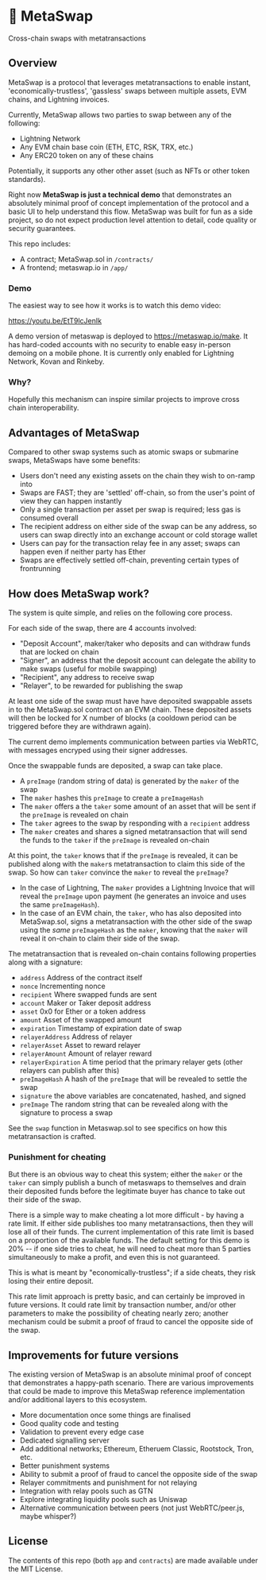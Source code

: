 # 🧬 MetaSwap

Cross-chain swaps with metatransactions

## Overview

MetaSwap is a protocol that leverages metatransactions to enable instant, 'economically-trustless', 'gassless' swaps between multiple assets, EVM chains, and Lightning invoices.

Currently, MetaSwap allows two parties to swap between any of the following:

- Lightning Network
- Any EVM chain base coin (ETH, ETC, RSK, TRX, etc.)
- Any ERC20 token on any of these chains

Potentially, it supports any other other asset (such as NFTs or other token standards).

Right now **MetaSwap is just a technical demo** that demonstrates an absolutely minimal proof of concept implementation of the protocol and a basic UI to help understand this flow. MetaSwap was built for fun as a side project, so do not expect production level attention to detail, code quality or security guarantees.

This repo includes:

- A contract; MetaSwap.sol in `/contracts/`
- A frontend; metaswap.io in `/app/`

### Demo

The easiest way to see how it works is to watch this demo video:

https://youtu.be/EtT9lcJenIk

A demo version of metaswap is deployed to https://metaswap.io/make. It has hard-coded accounts with no security to enable easy in-person demoing on a mobile phone. It is currently only enabled for Lightning Network, Kovan and Rinkeby.

### Why?

Hopefully this mechanism can inspire similar projects to improve cross chain interoperability.

## Advantages of MetaSwap

Compared to other swap systems such as atomic swaps or submarine swaps, MetaSwaps have some benefits:

- Users don't need any existing assets on the chain they wish to on-ramp into
- Swaps are FAST; they are 'settled' off-chain, so from the user's point of view they can happen instantly
- Only a single transaction per asset per swap is required; less gas is consumed overall
- The recipient address on either side of the swap can be any address, so users can swap directly into an exchange account or cold storage wallet
- Users can pay for the transaction relay fee in any asset; swaps can happen even if neither party has Ether
- Swaps are effectively settled off-chain, preventing certain types of frontrunning

## How does MetaSwap work?

The system is quite simple, and relies on the following core process.

For each side of the swap, there are 4 accounts involved:

- "Deposit Account", maker/taker who deposits and can withdraw funds that are locked on chain
- "Signer", an address that the deposit account can delegate the ability to make swaps (useful for mobile swapping)
- "Recipient", any address to receive swap
- "Relayer", to be rewarded for publishing the swap

At least one side of the swap must have have deposited swappable assets in to the MetaSwap.sol contract on an EVM chain. These deposited assets will then be locked for X number of blocks (a cooldown period can be triggered before they are withdrawn again).

The current demo implements communication between parties via WebRTC, with messages encryped using their signer addresses.

Once the swappable funds are deposited, a swap can take place.

- A `preImage` (random string of data) is generated by the `maker` of the swap
- The `maker` hashes this `preImage` to create a `preImageHash`
- The `maker` offers a the `taker` some amount of an asset that will be sent if the `preImage` is revealed on chain
- The `taker` agrees to the swap by responding with a `recipient` address
- The `maker` creates and shares a signed metatransaction that will send the funds to the `taker` if the `preImage` is revealed on-chain

At this point, the `taker` knows that if the `preImage` is revealed, it can be published along with the `maker`s metatransaction to claim this side of the swap. So how can `taker` convince the `maker` to reveal the `preImage`?

- In the case of Lightning, The `maker` provides a Lightning Invoice that will reveal the `preImage` upon payment (he generates an invoice and uses the same `preImageHash`).
- In the case of an EVM chain, the `taker`, who has also deposited into MetaSwap.sol, signs a metatransaction with the other side of the swap using the _same_ `preImageHash` as the `maker`, knowing that the `maker` will reveal it on-chain to claim their side of the swap.

The metatransaction that is revealed on-chain contains following properties along with a signature:

- `address` Address of the contract itself
- `nonce` Incrementing nonce 
- `recipient` Where swapped funds are sent
- `account` Maker or Taker deposit address
- `asset` 0x0 for Ether or a token address
- `amount` Asset of the swapped amount
- `expiration` Timestamp of expiration date of swap
- `relayerAddress` Address of relayer
- `relayerAsset` Asset to reward relayer
- `relayerAmount` Amount of relayer reward
- `relayerExpiration` A time period that the primary relayer gets (other relayers can publish after this)
- `preImageHash` A hash of the `preImage` that will be revealed to settle the swap
- `signature` the above variables are concatenated, hashed, and signed
- `preImage` The random string that can be revealed along with the signature to process a swap

See the `swap` function in Metaswap.sol to see specifics on how this metatransaction is crafted.

### Punishment for cheating

But there is an obvious way to cheat this system; either the `maker` or the `taker` can simply publish a bunch of metaswaps to themselves and drain their deposited funds before the legitimate buyer has chance to take out their side of the swap.

There is a simple way to make cheating a lot more difficult - by having a rate limit. If either side publishes too many metatransactions, then they will lose all of their funds. The current implementation of this rate limit is based on a proportion of the available funds. The default setting for this demo is 20% -- if one side tries to cheat, he will need to cheat more than 5 parties simultaneously to make a profit, and even this is not guaranteed.

This is what is meant by "economically-trustless"; if a side cheats, they risk losing their entire deposit.

This rate limit approach is pretty basic, and can certainly be improved in future versions. It could rate limit by transaction number, and/or other parameters to make the possibility of cheating nearly zero; another mechanism could be submit a proof of fraud to cancel the opposite side of the swap.

## Improvements for future versions

The existing version of MetaSwap is an absolute minimal proof of concept that demonstrates a happy-path scenario. There are various improvements that could be made to improve this MetaSwap reference implementation and/or additional layers to this ecosystem.

- More documentation once some things are finalised
- Good quality code and testing
- Validation to prevent every edge case
- Dedicated signalling server
- Add additional networks; Ethereum, Etheruem Classic, Rootstock, Tron, etc.
- Better punishment systems
- Ability to submit a proof of fraud to cancel the opposite side of the swap
- Relayer commitments and punishment for not relaying
- Integration with relay pools such as GTN
- Explore integrating liquidity pools such as Uniswap
- Alternative communication between peers (not just WebRTC/peer.js, maybe whisper?)

## License

The contents of this repo (both `app` and `contracts`) are made available under the MIT License.
